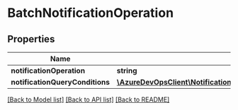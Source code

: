 # BatchNotificationOperation

## Properties
Name | Type | Description | Notes
------------ | ------------- | ------------- | -------------
**notificationOperation** | **string** |  | [optional] 
**notificationQueryConditions** | [**\AzureDevOpsClient\Notification\AzureDevOpsClient\Notification\Model\NotificationQueryCondition[]**](NotificationQueryCondition.md) |  | [optional] 

[[Back to Model list]](../README.md#documentation-for-models) [[Back to API list]](../README.md#documentation-for-api-endpoints) [[Back to README]](../README.md)


